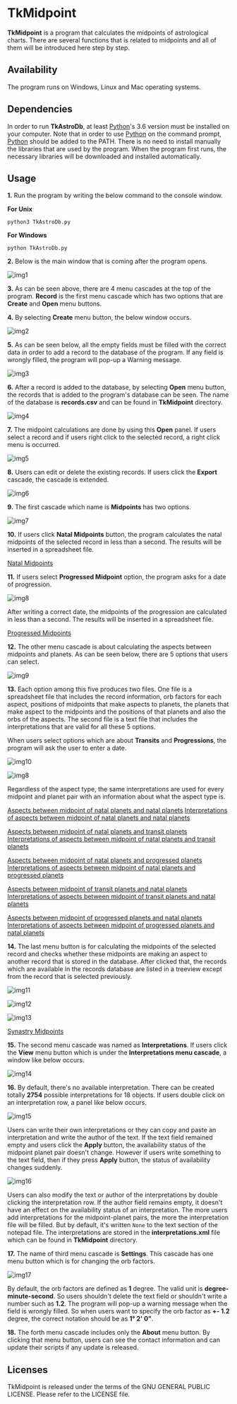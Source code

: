 # TkMidpoint

**TkMidpoint** is a program that calculates the midpoints of astrological charts. There are several functions that is related to midpoints and all of them will be introduced here step by step. 

## Availability
 
The program runs on Windows, Linux and Mac operating systems.

## Dependencies

In order to run **TkAstroDb**, at least [Python](https://www.python.org/)'s 3.6 version must be installed on your computer. Note that in order to use [Python](https://www.python.org/) on the command prompt, [Python](https://www.python.org/) should be added to the PATH. There is no need to install manually the libraries that are used by the program. When the program first runs, the necessary libraries will be downloaded and installed automatically.

## Usage

**1.** Run the program by writing the below command to the console window.

**For Unix**

    python3 TkAstroDb.py

**For Windows**

    python TkAstroDb.py

**2.**  Below is the main window that is coming after the program opens.

![img1](https://user-images.githubusercontent.com/29302909/75981145-ef6ab380-5ef4-11ea-829e-77d2f89b3a66.png)

**3.** As can be seen above, there are 4 menu cascades at the top of the program. **Record** is the first menu cascade which has two options that are **Create** and **Open** menu buttons.
 
**4.** By selecting **Create** menu button, the below window occurs.

![img2](https://user-images.githubusercontent.com/29302909/75981309-4e302d00-5ef5-11ea-9ebc-9ed4c231f1a4.png)

**5.** As can be seen below, all the empty fields must be filled with the correct data in order to add a record to the database of the program. If any field is wrongly filled, the program will pop-up a Warning message. 

![img3](https://user-images.githubusercontent.com/29302909/75981504-ab2be300-5ef5-11ea-91ec-ce2ae392d91d.png)

**6.** After a record is added to the database, by selecting **Open** menu button, the records that is added to the program's database can be seen. The name of the database is **records.csv** and can be found in **TkMidpoint** directory.

![img4](https://user-images.githubusercontent.com/29302909/75981807-5341ac00-5ef6-11ea-9390-0c838c24ad58.png)

**7.** The midpoint calculations are done by using this **Open** panel. If users select a record and if users right click to the selected record, a right click menu is occurred.

![img5](https://user-images.githubusercontent.com/29302909/75982153-f7c3ee00-5ef6-11ea-98de-6b58ae58bbcc.png)

**8.** Users can edit or delete the existing records. If users click the **Export** cascade, the cascade is extended. 

![img6](https://user-images.githubusercontent.com/29302909/75982528-ec24f700-5ef7-11ea-9835-96b1a0cb1959.png)

**9.** The first cascade which name is **Midpoints** has two options.

![img7](https://user-images.githubusercontent.com/29302909/75982732-4a51da00-5ef8-11ea-81fd-1891fe12531a.png)

**10.** If users click **Natal Midpoints** button, the program calculates the natal midpoints of the selected record in less than a second. The results will be inserted in a spreadsheet file.

[Natal Midpoints](https://www.dropbox.com/s/gktow61qtrvkbs6/Tanberk_Natal%20Midpoints.ods)

**11.** If users select **Progressed Midpoint** option, the program asks for a date of progression.

![img8](https://user-images.githubusercontent.com/29302909/75983486-b2ed8680-5ef9-11ea-896a-79302c7f4bfd.png)

After writing a correct date, the midpoints of the progression are calculated in less than a second. The results will be inserted in a spreadsheet file. 

[Progressed Midpoints](https://www.dropbox.com/s/ok7zcjzkyf644q0/Tanberk_Progressed%20Midpoints.ods)

**12.** The other menu cascade is about calculating the aspects between midpoints and planets. As can be seen below, there are 5 options that users can select.

![img9](https://user-images.githubusercontent.com/29302909/75983863-5fc80380-5efa-11ea-95db-92f1a8bc6952.png)

**13.** Each option among this five produces two files. One file is a spreadsheet file that includes the record information, orb factors for each aspect, positions of midpoints that make aspects to planets, the planets that make aspect to the midpoints and the positions of that planets and also the orbs of the aspects. The second file is a text file that includes the interpretations that are valid for all these 5 options.
 
When users select options which are about **Transits** and **Progressions**, the program will ask the user to enter a date.

![img10](https://user-images.githubusercontent.com/29302909/75984097-d533d400-5efa-11ea-8a1a-7efceb131885.png)

![img8](https://user-images.githubusercontent.com/29302909/75983486-b2ed8680-5ef9-11ea-896a-79302c7f4bfd.png)

Regardless of the aspect type, the same interpretations are used for every midpoint and planet pair with an information about what the aspect type is.

[Aspects between midpoint of natal planets and natal planets](https://www.dropbox.com/s/u4rahz1qzz15u2u/Tanberk_natal_natal.ods)
[Interpretations of aspects between midpoint of natal planets and natal planets](https://www.dropbox.com/s/dz6r2m4ph1uj6j1/Tanberk_natal_natal.txt)

[Aspects between midpoint of natal planets and transit planets](https://www.dropbox.com/s/nz4l1mydnnidjcc/Tanberk_natal_transit.ods)
[Interpretations of aspects between midpoint of natal planets and transit planets](https://www.dropbox.com/s/2xw7q4a3y6n6gqb/Tanberk_natal_transit.txt)

[Aspects between midpoint of natal planets and progressed planets](https://www.dropbox.com/s/mzhyr87kxftxq2w/Tanberk_natal_progressed.ods)
[Interpretations of aspects between midpoint of natal planets and progressed planets](https://www.dropbox.com/s/0zqinx8s1vjc4ez/Tanberk_natal_progressed.txt)

[Aspects between midpoint of transit planets and natal planets](https://www.dropbox.com/s/yoozovqmail54g1/Tanberk_transit_natal.ods)
[Interpretations of aspects between midpoint of transit planets and natal planets](https://www.dropbox.com/s/papo03fxncalctj/Tanberk_transit_natal.txt)

[Aspects between midpoint of progressed planets and natal planets](https://www.dropbox.com/s/lm6o8c5iyd1icj2/Tanberk_progressed_natal.ods)
[Interpretations of aspects between midpoint of progressed planets and natal planets](https://www.dropbox.com/s/46t4too86uf78gz/Tanberk_progressed_natal.txt)

**14.** The last menu button is for calculating the midpoints of the selected record and checks whether these midpoints are making an aspect to another record that is stored in the database. After clicked that, the records which are available in the records database are listed in a treeview except from the record that is selected previously.

![img11](https://user-images.githubusercontent.com/29302909/75985124-c0f0d680-5efc-11ea-832b-a516d224f51c.png)

![img12](https://user-images.githubusercontent.com/29302909/75985226-f7c6ec80-5efc-11ea-9bfd-c00390d8676c.png)

![img13](https://user-images.githubusercontent.com/29302909/75985298-1dec8c80-5efd-11ea-962c-4b2944cdd647.png)

[Synastry Midpoints](https://www.dropbox.com/s/ruf90uasw2kp6gy/Tanberk_Flavia_Midpoint_Synastry.ods)

**15.** The second menu cascade was named as **Interpretations**. If users click the **View** menu button which is under the **Interpretations menu cascade**, a window like below occurs.

![img14](https://user-images.githubusercontent.com/29302909/75985617-ad923b00-5efd-11ea-950d-f868bbcf9f20.png)

**16.** By default, there's no available interpretation. There can be created totally **2754** possible interpretations for 18 objects. If users double click on an interpretation row, a panel like below occurs. 

![img15](https://user-images.githubusercontent.com/29302909/75985948-37da9f00-5efe-11ea-9291-7e8b449fc051.png)

Users can write their own interpretations or they can copy and paste an interpretation and write the author of the text. If the text field remained empty and users click the **Apply** button, the availability status of the midpoint planet pair doesn't change. However if users write something to the text field, then if they press **Apply** button, the status of availability changes suddenly. 
 
![img16](https://user-images.githubusercontent.com/29302909/75986094-7708f000-5efe-11ea-91b4-108f1d3359c3.png)

Users can also modify the text or author of the interpretations by double clicking the interpretation row. If the author field remains empty, it doesn't have an effect on the availability status of an interpretation. The more users add interpretations for the midpoint-planet pairs, the more the interpretation file will be filled. But by default, it's written ``None`` to the text section of the notepad file. The interpretations are stored in the **interpretations.xml** file which can be found in **TkMidpoint** directory. 

**17.** The name of third menu cascade is **Settings**. This cascade has one menu button which is for changing the orb factors.

![img17](https://user-images.githubusercontent.com/29302909/75986282-d7982d00-5efe-11ea-85c4-76fd44ff0ca7.png)

By default, the orb factors are defined as **1** degree. The valid unit is **degree-minute-second**. So users shouldn't delete the text field or shouldn't write a number such as **1.2**. The program will pop-up a warning message when the field is wrongly filled. So when users want to specify the orb factor as **+- 1.2** degree, the correct notation should be as **1° 2' 0"**.

**18.** The forth menu cascade includes only the **About** menu button. By clicking that menu button, users can see the contact information and can update their scripts if any update is released.

## Licenses

TkMidpoint is released under the terms of the GNU GENERAL PUBLIC LICENSE. Please refer to the LICENSE file.
